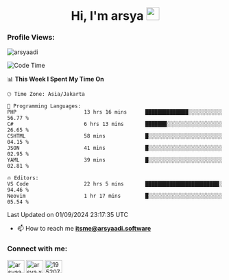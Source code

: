 <h1 align="center">Hi, I'm arsya 
  <img src="https://media.giphy.com/media/hvRJCLFzcasrR4ia7z/giphy.gif" width="30px"/>
</h1>

<p align="left"> <h3>Profile Views:</h3> <img src="https://komarev.com/ghpvc/?username=arsyaadi&label=Profile%20views&color=0e75b6&style=flat" alt="arsyaadi" /> </p>

<!--START_SECTION:waka-->
![Code Time](http://img.shields.io/badge/Code%20Time-3%2C190%20hrs%2014%20mins-blue)

📊 **This Week I Spent My Time On** 

```text
🕑︎ Time Zone: Asia/Jakarta

💬 Programming Languages: 
PHP                      13 hrs 16 mins      ██████████████░░░░░░░░░░░   56.77 % 
C#                       6 hrs 13 mins       ███████░░░░░░░░░░░░░░░░░░   26.65 % 
CSHTML                   58 mins             █░░░░░░░░░░░░░░░░░░░░░░░░   04.15 % 
JSON                     41 mins             █░░░░░░░░░░░░░░░░░░░░░░░░   02.95 % 
YAML                     39 mins             █░░░░░░░░░░░░░░░░░░░░░░░░   02.81 % 

🔥 Editors: 
VS Code                  22 hrs 5 mins       ████████████████████████░   94.46 % 
Neovim                   1 hr 17 mins        █░░░░░░░░░░░░░░░░░░░░░░░░   05.54 % 
```


 Last Updated on 01/09/2024 23:17:35 UTC
<!--END_SECTION:waka-->

- 📫 How to reach me **itsme@arsyaadi.software**


<h3 align="left">Connect with me:</h3>
<p align="left">
<a href="https://linkedin.com/in/arsyaadi" target="blank"><img align="center" src="https://raw.githubusercontent.com/rahuldkjain/github-profile-readme-generator/master/src/images/icons/Social/linked-in-alt.svg" alt="arsyaadi" height="30" width="40" /></a>
<a href="https://fb.com/arsya.xkz" target="blank"><img align="center" src="https://raw.githubusercontent.com/rahuldkjain/github-profile-readme-generator/master/src/images/icons/Social/facebook.svg" alt="arsya.xkz" height="30" width="40" /></a>
<a href="https://stackoverflow.com/users/19520749" target="blank"><img align="center" src="https://raw.githubusercontent.com/rahuldkjain/github-profile-readme-generator/master/src/images/icons/Social/stack-overflow.svg" alt="19520749" height="30" width="40" /></a>
</p>

